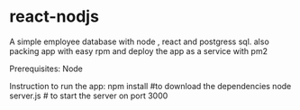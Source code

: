 # react-nodjs
A simple employee database with node , react and postgress sql. also packing app with easy rpm and deploy the app as a service with pm2

Prerequisites:
Node

Instruction to run the app:
npm install #to download the dependencies
node server.js # to start the server on port 3000
